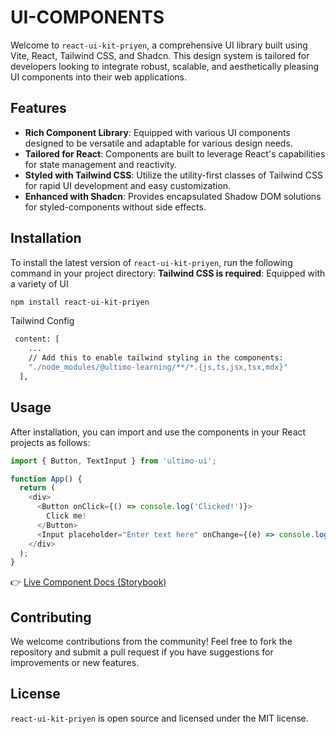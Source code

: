 
# UI-COMPONENTS

Welcome to `react-ui-kit-priyen`, a comprehensive UI library built using Vite, React, Tailwind CSS, and Shadcn. This design system is tailored for developers looking to integrate robust, scalable, and aesthetically pleasing UI components into their web applications.

## Features

- **Rich Component Library**: Equipped with various UI components designed to be versatile and adaptable for various design needs.
- **Tailored for React**: Components are built to leverage React's capabilities for state management and reactivity.
- **Styled with Tailwind CSS**: Utilize the utility-first classes of Tailwind CSS for rapid UI development and easy customization.
- **Enhanced with Shadcn**: Provides encapsulated Shadow DOM solutions for styled-components without side effects.

## Installation

To install the latest version of `react-ui-kit-priyen`, run the following command in your project directory:
**Tailwind CSS is required**: Equipped with a variety of UI
```bash
npm install react-ui-kit-priyen
```

Tailwind Config
```bash
 content: [
    ...
    // Add this to enable tailwind styling in the components:
    "./node_modules/@ultimo-learning/**/*.{js,ts,jsx,tsx,mdx}"
  ],
  ```

## Usage

After installation, you can import and use the components in your React projects as follows:

```javascript
import { Button, TextInput } from 'ultimo-ui';

function App() {
  return (
    <div>
      <Button onClick={() => console.log('Clicked!')}>
        Click me!
      </Button>
      <Input placeholder="Enter text here" onChange={(e) => console.log(e.target.value)} />
    </div>
  );
}
```

👉 [Live Component Docs (Storybook)](https://react-ui-kit-delta.vercel.app/)

## Contributing

We welcome contributions from the community! Feel free to fork the repository and submit a pull request if you have suggestions for improvements or new features.

## License

`react-ui-kit-priyen` is open source and licensed under the MIT license.
